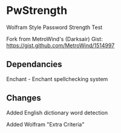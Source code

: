 # PwStrength
Wolfram Style Password Strength Test

Fork from MetroWind's (Darksair) Gist: https://gist.github.com/MetroWind/1514997

Dependancies
----
Enchant - Enchant spellchecking system 

Changes
----
Added English dictionary word detection

Added Wolfram "Extra Criteria"
